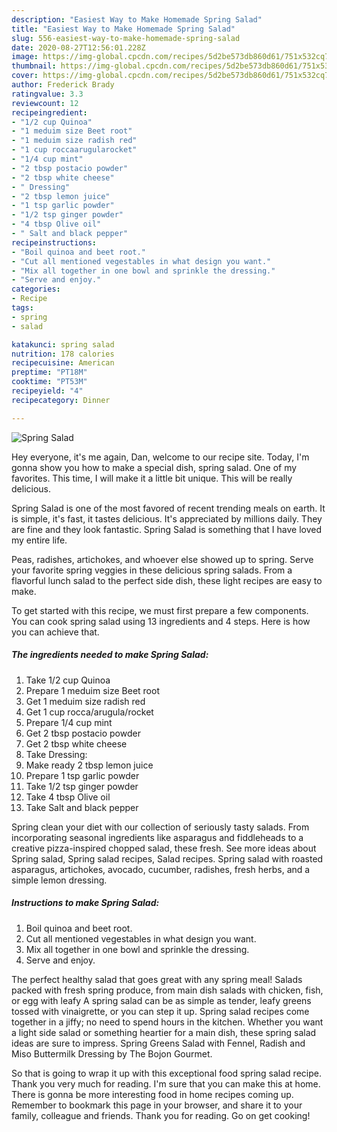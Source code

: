 ```yaml
---
description: "Easiest Way to Make Homemade Spring Salad"
title: "Easiest Way to Make Homemade Spring Salad"
slug: 556-easiest-way-to-make-homemade-spring-salad
date: 2020-08-27T12:56:01.228Z
image: https://img-global.cpcdn.com/recipes/5d2be573db860d61/751x532cq70/spring-salad-recipe-main-photo.jpg
thumbnail: https://img-global.cpcdn.com/recipes/5d2be573db860d61/751x532cq70/spring-salad-recipe-main-photo.jpg
cover: https://img-global.cpcdn.com/recipes/5d2be573db860d61/751x532cq70/spring-salad-recipe-main-photo.jpg
author: Frederick Brady
ratingvalue: 3.3
reviewcount: 12
recipeingredient:
- "1/2 cup Quinoa"
- "1 meduim size Beet root"
- "1 meduim size radish red"
- "1 cup roccaarugularocket"
- "1/4 cup mint"
- "2 tbsp postacio powder"
- "2 tbsp white cheese"
- " Dressing"
- "2 tbsp lemon juice"
- "1 tsp garlic powder"
- "1/2 tsp ginger powder"
- "4 tbsp Olive oil"
- " Salt and black pepper"
recipeinstructions:
- "Boil quinoa and beet root."
- "Cut all mentioned vegestables in what design you want."
- "Mix all together in one bowl and sprinkle the dressing."
- "Serve and enjoy."
categories:
- Recipe
tags:
- spring
- salad

katakunci: spring salad 
nutrition: 178 calories
recipecuisine: American
preptime: "PT18M"
cooktime: "PT53M"
recipeyield: "4"
recipecategory: Dinner

---
```



![Spring Salad](https://img-global.cpcdn.com/recipes/5d2be573db860d61/751x532cq70/spring-salad-recipe-main-photo.jpg)

Hey everyone, it's me again, Dan, welcome to our recipe site. Today, I'm gonna show you how to make a special dish, spring salad. One of my favorites. This time, I will make it a little bit unique. This will be really delicious.

Spring Salad is one of the most favored of recent trending meals on earth. It is simple, it's fast, it tastes delicious. It's appreciated by millions daily. They are fine and they look fantastic. Spring Salad is something that I have loved my entire life.

Peas, radishes, artichokes, and whoever else showed up to spring. Serve your favorite spring veggies in these delicious spring salads. From a flavorful lunch salad to the perfect side dish, these light recipes are easy to make.


To get started with this recipe, we must first prepare a few components. You can cook spring salad using 13 ingredients and 4 steps. Here is how you can achieve that.

<!--inarticleads1-->

##### The ingredients needed to make Spring Salad:

1. Take 1/2 cup Quinoa
1. Prepare 1 meduim size Beet root
1. Get 1 meduim size radish red
1. Get 1 cup rocca/arugula/rocket
1. Prepare 1/4 cup mint
1. Get 2 tbsp postacio powder
1. Get 2 tbsp white cheese
1. Take  Dressing:
1. Make ready 2 tbsp lemon juice
1. Prepare 1 tsp garlic powder
1. Take 1/2 tsp ginger powder
1. Take 4 tbsp Olive oil
1. Take  Salt and black pepper


Spring clean your diet with our collection of seriously tasty salads. From incorporating seasonal ingredients like asparagus and fiddleheads to a creative pizza-inspired chopped salad, these fresh. See more ideas about Spring salad, Spring salad recipes, Salad recipes. Spring salad with roasted asparagus, artichokes, avocado, cucumber, radishes, fresh herbs, and a simple lemon dressing. 

<!--inarticleads2-->

##### Instructions to make Spring Salad:

1. Boil quinoa and beet root.
1. Cut all mentioned vegestables in what design you want.
1. Mix all together in one bowl and sprinkle the dressing.
1. Serve and enjoy.


The perfect healthy salad that goes great with any spring meal! Salads packed with fresh spring produce, from main dish salads with chicken, fish, or egg with leafy A spring salad can be as simple as tender, leafy greens tossed with vinaigrette, or you can step it up. Spring salad recipes come together in a jiffy; no need to spend hours in the kitchen. Whether you want a light side salad or something heartier for a main dish, these spring salad ideas are sure to impress. Spring Greens Salad with Fennel, Radish and Miso Buttermilk Dressing by The Bojon Gourmet. 

So that is going to wrap it up with this exceptional food spring salad recipe. Thank you very much for reading. I'm sure that you can make this at home. There is gonna be more interesting food in home recipes coming up. Remember to bookmark this page in your browser, and share it to your family, colleague and friends. Thank you for reading. Go on get cooking!
